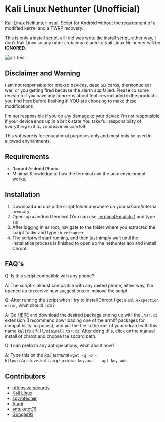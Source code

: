 # Kali Linux Nethunter (Unofficial)

Kali Linux Nethunter Install Script for Android without the requirement of a modified kernel and a TWRP recovery.

This is only a install script, all I did was write the install script, either way, I don't Kali Linux so any other problems related to Kali Linux Nethunter will be **IGNORED**.

![alt-text](https://gitlab.com/kalilinux/nethunter/build-scripts/kali-nethunter-project/raw/master/images/nethunter-git-logo.png)

## Disclaimer and Warning

I am not responsible for bricked devices, dead SD cards, thermonuclear war,
or you getting fired because the alarm app failed.
Please do some research if you have any concerns about features included
in the products you find here before flashing it!
YOU are choosing to make these modifications.

I'm not responsible if you do any damage to your device
I'm not responsible if your device ends up in a brick state
You take full responsibility of everything in this, so please be careful!

This software is for educational purposes only and must only be used in allowed environments.

## Requirements

* Rooted Android Phone;
* Minimal Knowledge of how the terminal and the unix environment works.

## Installation

1. Download and unzip the script folder anywhere on your sdcard/internal memory;
2. Open-up a android terminal (You can use [Terminal Emulator](https://play.google.com/store/apps/details?id=jackpal.androidterm)) and type `su`;
3. After logging in as root, navigate to the folder where you extracted the script folder and type `sh nethunter`
4. The script will start running, and then just simply wait until the installation process is finished to open up the nethunter app and install Chroot;

## FAQ's

Q: Is this script compatible with any phone?

A: The script is almost compatible with any rooted phone, either way, I'm opened up to receive new suggestions to improve the script.

Q: After running the script when I try to install Chroot I get a `ssl.excpection error`, what should I do?

A: Go [HERE](https://build.nethunter.com/kalifs/kalifs-latest/) and download the desired package ending up with the `.tar.xz` extension (I recommend downloading one of the armhf packages for compatibility purposes), and put the file in the root of your sdcard with this name `kalifs-[full/minimal].tar.xz`. After doing this, click on the manual install of chroot and choose the sdcard path.

Q: I can preform any apt operations, what about now?

A: Type this on the *kali terminal* `wget -q -O - https://archive.kali.org/archive-key.asc  | apt-key add`.

## Contributors

* [offensive-security](https://github.com/offensive-security)
* [Kali Linux](https://gitlab.com/kalilinux)
* [spyrotecher](https://github.com/spyrotecher)
* [Atarii](https://github.com/atarii)
* [antuketot76](https://github.com/antuketot76)
* [Gongas99](https://github.com/Gongas99)
